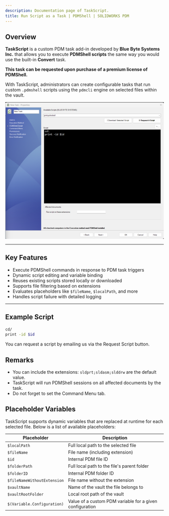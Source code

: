 ```yaml
---
description: Documentation page of TaskScript.
title: Run Script as a Task | PDMShell | SOLIDWORKS PDM
---
```



## Overview

**TaskScript** is a custom PDM task add-in developed by **Blue Byte Systems Inc.** that allows you to execute **PDMShell scripts** the same way you would use the built-in **Convert** task.

**This task can be requested upon purchase of a premium license of PDMShell.**

With TaskScript, administrators can create configurable tasks that run custom `.pdmshell` scripts using the `pdmcli` engine on selected files within the vault.

![TaskScript UI](../images/taskscript.png)

---

## Key Features

- Execute PDMShell commands in response to PDM task triggers
- Dynamic script editing and variable binding
- Reuses existing scripts stored locally or downloaded
- Supports file filtering based on extensions
- Evaluates placeholders like `$fileName`, `$localPath`, and more
- Handles script failure with detailed logging

---

## Example Script

```bash
cd/
print -id $id
```

You can request a script by emailing us via the Request Script button.


## Remarks

- You can include the extensions: `sldprt;sldasm;slddrw` are the default value.
- TaskScript will run PDMShell sessions on all affected documents by the task.
- Do not forget to set the Command Menu tab.

## Placeholder Variables

TaskScript supports dynamic variables that are replaced at runtime for each selected file. Below is a list of available placeholders:

| Placeholder                  | Description                                              |
|-----------------------------|----------------------------------------------------------|
| `$localPath`                | Full local path to the selected file                    |
| `$fileName`                 | File name (including extension)                         |
| `$id`                       | Internal PDM file ID                                     |
| `$folderPath`               | Full local path to the file's parent folder             |
| `$folderID`                 | Internal PDM folder ID                                   |
| `$fileNameWithoutExtension` | File name without the extension                          |
| `$vaultName`                | Name of the vault the file belongs to                   |
| `$vaultRootFolder`          | Local root path of the vault                            |
| `$(Variable.Configuration)` | Value of a custom PDM variable for a given configuration |